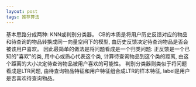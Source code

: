 ```yaml
---
layout: post
tags: 推荐算法
---
```


基本思路分成两种: KNN或判别分类器。
CB的本质是将用户历史反馈对应的物品和待查询的物品转换成同一向量空间下的模型, 由历史反馈决定待查询物品是否会被该用户喜欢。
因此最简单的做法是将问题看成是一个归类问题: 正反馈是一个已知的"喜欢"的类, 用中心或质心代表这个类, 计算待查询物品到这个类的距离, 由这个距离的大小决定待查询物品被用户喜欢的可能性。
判别分类器则类似于将问题看成是LTR问题, 由待查询物品特征和用户特征组合成LTR的样本特征, label是用户是否喜欢待查询物品。
